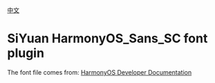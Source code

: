 [中文](https://github.com/TCOTC/siyuan-plugin-ttf-HarmonyOS_Sans_SC/blob/main/README_zh_CN.md)

# SiYuan HarmonyOS_Sans_SC font plugin

The font file comes from: [HarmonyOS Developer Documentation](https://developer.harmonyos.com/cn/docs/design/des-guides/font-0000001157868583)